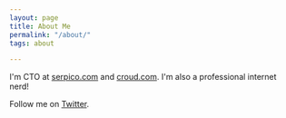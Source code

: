 ```yaml
---
layout: page
title: About Me
permalink: "/about/"
tags: about

---
```

I'm CTO at <a href="https://serpico.io">serpico.com</a> and <a href="https://croud.com">croud.com</a>. I'm also a professional internet nerd!

Follow me on <a href="https://twitter.com/tobymcreid">Twitter</a>.